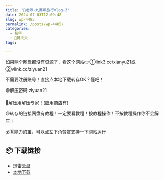 ```yaml
---
title: "🌸老师-九周年旅行vlog-3"
date: 2024-07-03T12:09:48
slug: wp-4485
permalink: /posts/wp-4485/
categories:
  - 精华
  - 🌸臂夫夫
tags:

---
```


如果两个网盘都没有资源了，看这个网站👉①link3.cc/xianyu21或②vlink.cc/ziyuan21

不需要注册账号！直接点本地下载转存OK？懂吧！

🟢解压密码:ziyuan21

🔵解压用解压专家！(应用商店有)

🟡转存的链接网盘有教程！一定要看教程！按教程操作！不按教程操作你不会解压！

💰🈶能力的宝，可以点左下角赞赏支持一下网站运行

## 📦 下载链接
- [迅雷云盘](https://blziyuan21.com/pay-download/4485?key=1b02035557&down_id=0)
- [本地下载](https://blziyuan21.com/pay-download/4485?key=1b02035557&down_id=1)

